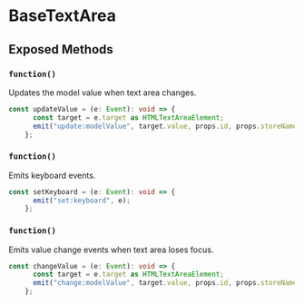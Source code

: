 # BaseTextArea

## Exposed Methods

### `function()`
Updates the model value when text area changes.

```ts
const updateValue = (e: Event): void => {
      const target = e.target as HTMLTextAreaElement;
      emit("update:modelValue", target.value, props.id, props.storeName);
    };
```

### `function()`
Emits keyboard events.

```ts
const setKeyboard = (e: Event): void => {
      emit("set:keyboard", e);
    };
```

### `function()`
Emits value change events when text area loses focus.

```ts
const changeValue = (e: Event): void => {
      const target = e.target as HTMLTextAreaElement;
      emit("change:modelValue", target.value, props.id, props.storeName);
    };
```
